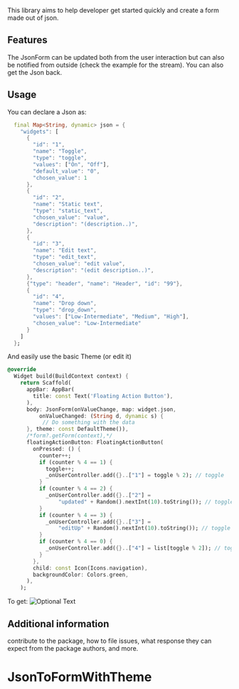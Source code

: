 <!--
This README describes the package. If you publish this package to pub.dev,
this README's contents appear on the landing page for your package.

For information about how to write a good package README, see the guide for
[writing package pages](https://dart.dev/guides/libraries/writing-package-pages).

For general information about developing packages, see the Dart guide for
[creating packages](https://dart.dev/guides/libraries/create-library-packages)
and the Flutter guide for
[developing packages and plugins](https://flutter.dev/developing-packages).
-->

This library aims to help developer get started quickly and create a form made out of json.


## Features

The JsonForm can be updated both from the user interaction but can also be notified from outside
(check the example for the stream). You can also get the Json back.

## Usage
You can declare a Json as:
```dart
  final Map<String, dynamic> json = {
    "widgets": [
      {
        "id": "1",
        "name": "Toggle",
        "type": "toggle",
        "values": ["On", "Off"],
        "default_value": "0",
        "chosen_value": 1
      },
      {
        "id": "2",
        "name": "Static text",
        "type": "static_text",
        "chosen_value": "value",
        "description": "(description..)",
      },
      {
        "id": "3",
        "name": "Edit text",
        "type": "edit_text",
        "chosen_value": "edit value",
        "description": "(edit description..)",
      },
      {"type": "header", "name": "Header", "id": "99"},
      {
        "id": "4",
        "name": "Drop down",
        "type": "drop_down",
        "values": ["Low-Intermediate", "Medium", "High"],
        "chosen_value": "Low-Intermediate"
      }
    ]
  };
```

And easily use the basic Theme (or edit it)

```dart
@override
  Widget build(BuildContext context) {
    return Scaffold(
      appBar: AppBar(
        title: const Text('Floating Action Button'),
      ),
      body: JsonForm(onValueChange, map: widget.json,
          onValueChanged: (String d, dynamic s) {
           // Do something with the data
      }, theme: const DefaultTheme()),
      /*form?.getForm(context),*/
      floatingActionButton: FloatingActionButton(
        onPressed: () {
          counter++;
          if (counter % 4 == 1) {
            toggle++;
            _onUserController.add({}..["1"] = toggle % 2); // toggle
          }
          if (counter % 4 == 2) {
            _onUserController.add({}..["2"] =
                "updated" + Random().nextInt(10).toString()); // toggle
          }
          if (counter % 4 == 3) {
            _onUserController.add({}..["3"] =
                "editUp" + Random().nextInt(10).toString()); // toggle
          }
          if (counter % 4 == 0) {
            _onUserController.add({}..["4"] = list[toggle % 2]); // toggle
          }
        },
        child: const Icon(Icons.navigation),
        backgroundColor: Colors.green,
      ),
    );
```

To get:
![Optional Text](../main/screen_shot.jpg)

## Additional information

contribute to the package, how to file issues, what response they can expect
from the package authors, and more.
# JsonToFormWithTheme
